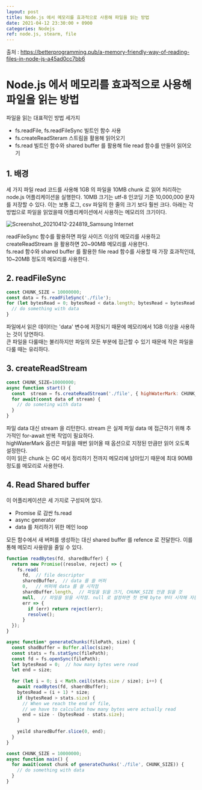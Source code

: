 ```yaml
---
layout: post
title: Node.js 에서 메모리를 효과적으로 사용해 파일을 읽는 방법
date: 2021-04-12 23:30:00 + 0900
categories: Nodejs
ref: node.js, stearm, file
---
```


출처 : https://betterprogramming.pub/a-memory-friendly-way-of-reading-files-in-node-js-a45ad0cc7bb6

# Node.js 에서 메모리를 효과적으로 사용해 파일을 읽는 방법
파일을 읽는 대표적인 방법 세가지   
- fs.readFile, fs.readFileSync 빌트인 함수 사용
- fs.createReadSteram 스트림을 활용해 읽어오기
- fs.read 빌트인 함수와 shared buffer 를 활용해 file read 함수를 만들어 읽어오기

## 1. 배경
  세 가지 파일 read 코드를 사용해 1GB 의 파일을 10MB chunk 로 읽어 처리하는 node.js 어플리케이션을 실행한다.
  10MB 크기는 utf-8 인코딩 기준 10,000,000 문자를 저장할 수 있다. 이는 보통 로그, csv 파일의 한 줄의 크기 보다 훨씬 크다.
  아래는 각 방법으로 파일을 읽었을때 어플리케이션에서 사용하는 메모리의 크기이다.
  
  ![Screenshot_20210412-224819_Samsung Internet](https://user-images.githubusercontent.com/13375810/114417307-73a96300-9bec-11eb-9b4b-2e281cfabf71.jpg)

  readFileSync 함수를 활용하면 파일 사이즈 이상의 메모리를 사용하고 createReadStream 을 활용하면 20~90MB 메모리를 사용한다.   
  fs.read 함수와 shared buffer 를 활용한 file read 함수를 사용할 때 가장 효과적인데, 10~20MB 정도의 메모리를 사용한다.
  
## 2. readFileSync
```javascript
const CHUNK_SIZE = 10000000;
const data = fs.readFileSync('./file');
for (let bytesRead = 0; bytesRead < data.length; bytesRead = bytesRead + CHUNK_SIZE) {
  // do something with data
}
```

  파일에서 읽은 데이터는 'data' 변수에 저장되기 때문에 메모리에서 1GB 이상을 사용하는 것이 당연하다.   
  큰 파일을 다룰때는 불리하지만 파일의 모든 부분에 접근할 수 있기 때문에 작은 파일을 다룰 때는 유리하다.   
  
## 3. createReadStream
```javascript
const CHUNK_SIZE=10000000;
async function start() {
  const  stream = fs.createReadStream('./file', { highWaterMark: CHUNK_SIZE });
  for await(const data of stream) {
    // do someting with data
  }
}
```

  파일 data 대신 stream 을 리턴한다. stream 은 실제 파일 data 에 접근하기 위해 추가적인 for-await 반복 작업이 필요하다.   
  highWaterMark 옵션은 파일을 매번 읽어올 때 옵션으로 지정된 만큼만 읽어 오도록 설정한다.   
  이미 읽은 chunk 는 GC 에서 정리하기 전까지 메모리에 남아있기 때문에 최대 90MB 정도를 메모리로 사용한다.
  
## 4. Read Shared buffer
  이 어플리케이션은 세 가지로 구성되어 있다.
  - Promise 로 감싼 fs.read
  - async generator
  - data 를 처리하기 위한 메인 loop

  모든 함수에서 새 버퍼를 생성하는 대신 shared buffer 를 refence 로 전달한다. 이를 통해 메모리 사용량을 줄일  수 있다.

```javascript
function readBytes(fd, sharedBuffer) {
  return new Promise((resolve, reject) => {
    fs.read(
      fd,  // file descriptor
      sharedBuffer,  // data 를 쓸 버퍼
      0,   // 버퍼에 data 를 쓸 시작점
      shardBuffer.length,  // 파일을 읽을 크기, CHUNK_SIZE 만큼 읽을 것
      null,  // 파일을 읽을 시작점. null 로 설정하면 첫 번째 byte 부터 시작해 자동으로 위치를 update 하며 읽는다.
      err => {
        if (err) return reject(err);
        resolve();
      }
  });
}

async function* generateChunks(filePath, size) {
  const shadBuffer = Buffer.alloc(size);
  const stats = fs.statSync(filePath);
  const fd = fs.openSync(filePath);
  let bytesRead = 0;  // how many bytes were read
  let end = size;
  
  for (let i = 0; i < Math.ceil(stats.size / size); i++) {
    await readBytes(fd, shaerdBuffer);
    bytesRead = (i + 1) * size;
    if (bytesRead > stats.size) {
      // When we reach the end of file,
      // we have to calculate how many bytes were actually read
      end = size - (bytesRead - stats.size);
    }
    
    yeild sharedBuffer.slice(0, end);
  }
}

const CHUNK_SIZE = 10000000;
async function main() {
  for await(const chunk of generateChunks('./file', CHUNK_SIZE)) {
    // do something with data
  }
}
```
